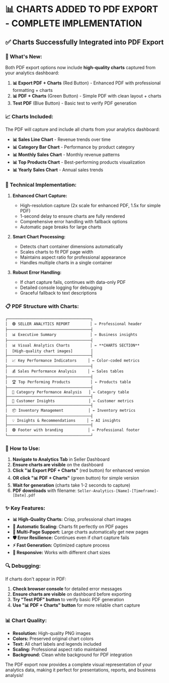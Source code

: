 # 📊 CHARTS ADDED TO PDF EXPORT - COMPLETE IMPLEMENTATION

## ✅ **Charts Successfully Integrated into PDF Export**

### **🎯 What's New:**

Both PDF export options now include **high-quality charts** captured from your analytics dashboard:

1. **📊 Export PDF + Charts** (Red Button) - Enhanced PDF with professional formatting + charts
2. **📊 PDF + Charts** (Green Button) - Simple PDF with clean layout + charts
3. **Test PDF** (Blue Button) - Basic test to verify PDF generation

### **📈 Charts Included:**

The PDF will capture and include all charts from your analytics dashboard:

- **📊 Sales Line Chart** - Revenue trends over time
- **📊 Category Bar Chart** - Performance by product category  
- **📊 Monthly Sales Chart** - Monthly revenue patterns
- **📊 Top Products Chart** - Best-performing products visualization
- **📊 Yearly Sales Chart** - Annual sales trends

### **🔧 Technical Implementation:**

1. **Enhanced Chart Capture:**
   - High-resolution capture (2x scale for enhanced PDF, 1.5x for simple PDF)
   - 1-second delay to ensure charts are fully rendered
   - Comprehensive error handling with fallback options
   - Automatic page breaks for large charts

2. **Smart Chart Processing:**
   - Detects chart container dimensions automatically
   - Scales charts to fit PDF page width
   - Maintains aspect ratio for professional appearance
   - Handles multiple charts in a single container

3. **Robust Error Handling:**
   - If chart capture fails, continues with data-only PDF
   - Detailed console logging for debugging
   - Graceful fallback to text descriptions

### **📋 PDF Structure with Charts:**

```
┌─────────────────────────────────────┐
│  🟢 SELLER ANALYTICS REPORT         │ ← Professional header
├─────────────────────────────────────┤
│  📊 Executive Summary               │ ← Business insights
├─────────────────────────────────────┤
│  📊 Visual Analytics Charts         │ ← **CHARTS SECTION**
│  [High-quality chart images]        │
├─────────────────────────────────────┤
│  📈 Key Performance Indicators     │ ← Color-coded metrics
├─────────────────────────────────────┤
│  💰 Sales Performance Analysis     │ ← Sales tables
├─────────────────────────────────────┤
│  🏆 Top Performing Products         │ ← Products table
├─────────────────────────────────────┤
│  📂 Category Performance Analysis   │ ← Category table
├─────────────────────────────────────┤
│  👥 Customer Insights               │ ← Customer metrics
├─────────────────────────────────────┤
│  📦 Inventory Management           │ ← Inventory metrics
├─────────────────────────────────────┤
│  💡 Insights & Recommendations     │ ← AI insights
├─────────────────────────────────────┤
│  🟢 Footer with branding           │ ← Professional footer
└─────────────────────────────────────┘
```

### **🚀 How to Use:**

1. **Navigate to Analytics Tab** in Seller Dashboard
2. **Ensure charts are visible** on the dashboard
3. **Click "📊 Export PDF + Charts"** (red button) for enhanced version
4. **OR click "📊 PDF + Charts"** (green button) for simple version
5. **Wait for generation** (charts take 1-2 seconds to capture)
6. **PDF downloads** with filename: `Seller-Analytics-[Name]-[Timeframe]-[Date].pdf`

### **✨ Key Features:**

- **📊 High-Quality Charts:** Crisp, professional chart images
- **🔄 Automatic Scaling:** Charts fit perfectly on PDF pages
- **📄 Multi-Page Support:** Large charts automatically get new pages
- **🛡️ Error Resilience:** Continues even if chart capture fails
- **⚡ Fast Generation:** Optimized capture process
- **📱 Responsive:** Works with different chart sizes

### **🔍 Debugging:**

If charts don't appear in PDF:
1. **Check browser console** for detailed error messages
2. **Ensure charts are visible** on dashboard before exporting
3. **Try "Test PDF" button** to verify basic PDF generation
4. **Use "📊 PDF + Charts" button** for more reliable chart capture

### **📊 Chart Quality:**

- **Resolution:** High-quality PNG images
- **Colors:** Preserved original chart colors
- **Text:** All chart labels and legends included
- **Scaling:** Professional aspect ratio maintained
- **Background:** Clean white background for PDF integration

The PDF export now provides a complete visual representation of your analytics data, making it perfect for presentations, reports, and business analysis!
